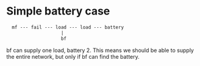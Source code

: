 # Simple battery case

```txt
  mf --- fail --- load --- load --- battery
                    |
                    bf
```

bf can supply one load, battery 2. This means we should be able to supply the entire network, but only if bf can find the battery.

